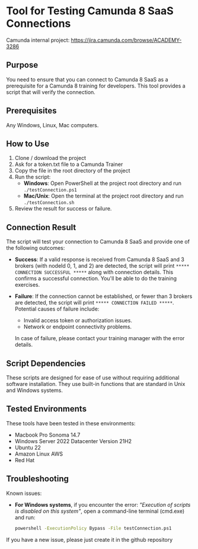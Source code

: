 # Tool for Testing Camunda 8 SaaS Connections

Camunda internal project: https://jira.camunda.com/browse/ACADEMY-3286

## Purpose

You need to ensure that you can connect to Camunda 8 SaaS as a prerequisite for a Camunda 8 training for developers.
This tool provides a script that will verify the connection.

## Prerequisites

Any Windows, Linux, Mac computers.

## How to Use

1. Clone / download the project
2. Ask for a token.txt file to a Camunda Trainer
3. Copy the file in the root directory of the project
4. Run the script:
   - **Windows**: Open PowerShell at the project root directory and run `./testConnection.ps1`
   - **Mac/Unix**: Open the terminal at the project root directory and run `./testConnection.sh`
5. Review the result for success or failure.

## Connection Result

The script will test your connection to Camunda 8 SaaS and provide one of the following outcomes:

- **Success**: If a valid response is received from Camunda 8 SaaS and 3 brokers (with nodeId 0, 1, and 2) are detected, the script will print `***** CONNECTION SUCCESSFUL *****` along with connection details.
  This confirms a successful connection.
  You'll be able to do the training exercises.
- **Failure**: If the connection cannot be established, or fewer than 3 brokers are detected, the script will print `***** CONNECTION FAILED *****`.
  Potential causes of failure include:

  - Invalid access token or authorization issues.
  - Network or endpoint connectivity problems.

  In case of failure, please contact your training manager with the error details.

## Script Dependencies

These scripts are designed for ease of use without requiring additional software installation.
They use built-in functions that are standard in Unix and Windows systems.

## Tested Environments

These tools have been tested in these environments:

- Macbook Pro Sonoma 14.7
- Windows Server 2022 Datacenter Version 21H2
- Ubuntu 22
- Amazon Linux AWS
- Red Hat

## Troubleshooting

Known issues:

- **For Windows systems**, if you encounter the error: _"Execution of scripts is disabled on this system"_, open a command-line terminal (cmd.exe) and run:
  ```bash
  powershell -ExecutionPolicy Bypass -File testConnection.ps1
  ```

If you have a new issue, please just create it in the github repository
